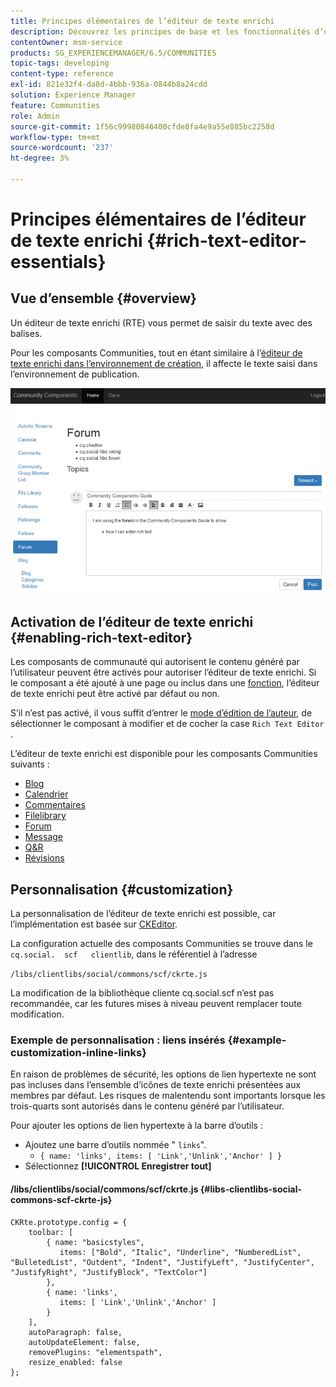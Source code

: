 ```yaml
---
title: Principes élémentaires de l’éditeur de texte enrichi
description: Découvrez les principes de base et les fonctionnalités d’un éditeur de texte enrichi qui vous permet de saisir du texte avec des balises.
contentOwner: msm-service
products: SG_EXPERIENCEMANAGER/6.5/COMMUNITIES
topic-tags: developing
content-type: reference
exl-id: 821e32f4-da8d-4bbb-936a-0844b8a24cdd
solution: Experience Manager
feature: Communities
role: Admin
source-git-commit: 1f56c99980846400cfde8fa4e9a55e885bc2258d
workflow-type: tm+mt
source-wordcount: '237'
ht-degree: 3%

---
```


# Principes élémentaires de l’éditeur de texte enrichi {#rich-text-editor-essentials}

## Vue d’ensemble {#overview}

Un éditeur de texte enrichi (RTE) vous permet de saisir du texte avec des balises.

Pour les composants Communities, tout en étant similaire à l’[éditeur de texte enrichi dans l’environnement de création](../../help/sites-authoring/rich-text-editor.md), il affecte le texte saisi dans l’environnement de publication.

![rich-text-editor](assets/rich-text-editor.png)

## Activation de l’éditeur de texte enrichi {#enabling-rich-text-editor}

Les composants de communauté qui autorisent le contenu généré par l’utilisateur peuvent être activés pour autoriser l’éditeur de texte enrichi. Si le composant a été ajouté à une page ou inclus dans une [fonction](functions.md), l’éditeur de texte enrichi peut être activé par défaut ou non.

S’il n’est pas activé, il vous suffit d’entrer le [mode d’édition de l’auteur](sites-console.md#authoring-site-content), de sélectionner le composant à modifier et de cocher la case `Rich Text Editor` .

L’éditeur de texte enrichi est disponible pour les composants Communities suivants :

* [Blog](blog-feature.md)
* [Calendrier](calendar.md)
* [Commentaires](comments.md)
* [Filelibrary](file-library.md)
* [Forum](forum.md)
* [Message](configure-messaging.md)
* [Q&amp;R](working-with-qna.md)
* [Révisions](reviews.md)

## Personnalisation {#customization}

La personnalisation de l’éditeur de texte enrichi est possible, car l’implémentation est basée sur [CKEditor](https://ckeditor.com/).

La configuration actuelle des composants Communities se trouve dans le `cq.social.  scf   clientlib`, dans le référentiel à l’adresse

`/libs/clientlibs/social/commons/scf/ckrte.js`

La modification de la bibliothèque cliente cq.social.scf n’est pas recommandée, car les futures mises à niveau peuvent remplacer toute modification.

### Exemple de personnalisation : liens insérés {#example-customization-inline-links}

En raison de problèmes de sécurité, les options de lien hypertexte ne sont pas incluses dans l’ensemble d’icônes de texte enrichi présentées aux membres par défaut. Les risques de malentendu sont importants lorsque les trois-quarts sont autorisés dans le contenu généré par l’utilisateur.

Pour ajouter les options de lien hypertexte à la barre d’outils :

* Ajoutez une barre d’outils nommée &quot; `links`&quot;.
   * `{ name: 'links', items: [ 'Link','Unlink','Anchor' ] }`
* Sélectionnez **[!UICONTROL Enregistrer tout]**

#### /libs/clientlibs/social/commons/scf/ckrte.js {#libs-clientlibs-social-commons-scf-ckrte-js}

```
CKRte.prototype.config = {
    toolbar: [
        { name: "basicstyles",
           items: ["Bold", "Italic", "Underline", "NumberedList", "BulletedList", "Outdent", "Indent", "JustifyLeft", "JustifyCenter", "JustifyRight", "JustifyBlock", "TextColor"]
        },
        { name: 'links',
           items: [ 'Link','Unlink','Anchor' ]
        }
    ],
    autoParagraph: false,
    autoUpdateElement: false,
    removePlugins: "elementspath",
    resize_enabled: false
};
```
